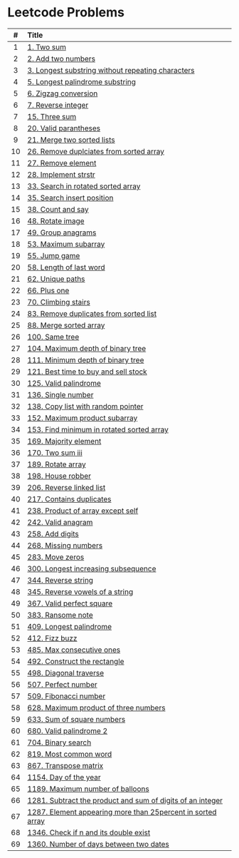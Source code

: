 # Leetcode Problems

  | # | Title |
  | :---: | :--- |
   1 | [1. Two sum](https://github.com/ashishdotme/code.ashish.me/blob/master/leetcode/001-two-sum.js) |
 2 | [2. Add two numbers](https://github.com/ashishdotme/code.ashish.me/blob/master/leetcode/002-add-two-numbers.js) |
 3 | [3. Longest substring without repeating characters](https://github.com/ashishdotme/code.ashish.me/blob/master/leetcode/003-longest-substring-without-repeating-characters.js) |
 4 | [5. Longest palindrome substring](https://github.com/ashishdotme/code.ashish.me/blob/master/leetcode/005-longest-palindrome-substring.js) |
 5 | [6. Zigzag conversion](https://github.com/ashishdotme/code.ashish.me/blob/master/leetcode/006-zigzag-conversion.js) |
 6 | [7. Reverse integer](https://github.com/ashishdotme/code.ashish.me/blob/master/leetcode/007-reverse-integer.js) |
 7 | [15. Three sum](https://github.com/ashishdotme/code.ashish.me/blob/master/leetcode/015-three-sum.js) |
 8 | [20. Valid parantheses](https://github.com/ashishdotme/code.ashish.me/blob/master/leetcode/020-valid-parantheses.js) |
 9 | [21. Merge two sorted lists](https://github.com/ashishdotme/code.ashish.me/blob/master/leetcode/021-merge-two-sorted-lists.js) |
 10 | [26. Remove duplciates from sorted array](https://github.com/ashishdotme/code.ashish.me/blob/master/leetcode/026-remove-duplciates-from-sorted-array.js) |
 11 | [27. Remove element](https://github.com/ashishdotme/code.ashish.me/blob/master/leetcode/027-remove-element.js) |
 12 | [28. Implement strstr](https://github.com/ashishdotme/code.ashish.me/blob/master/leetcode/028-implement-strstr.js) |
 13 | [33. Search in rotated sorted array](https://github.com/ashishdotme/code.ashish.me/blob/master/leetcode/033-search-in-rotated-sorted-array.js) |
 14 | [35. Search insert position](https://github.com/ashishdotme/code.ashish.me/blob/master/leetcode/035-search-insert-position.js) |
 15 | [38. Count and say](https://github.com/ashishdotme/code.ashish.me/blob/master/leetcode/038-count-and-say.js) |
 16 | [48. Rotate image](https://github.com/ashishdotme/code.ashish.me/blob/master/leetcode/048-rotate-image.js) |
 17 | [49. Group anagrams](https://github.com/ashishdotme/code.ashish.me/blob/master/leetcode/049-group-anagrams.js) |
 18 | [53. Maximum subarray](https://github.com/ashishdotme/code.ashish.me/blob/master/leetcode/053-maximum-subarray.js) |
 19 | [55. Jump game](https://github.com/ashishdotme/code.ashish.me/blob/master/leetcode/055-jump-game.js) |
 20 | [58. Length of last word](https://github.com/ashishdotme/code.ashish.me/blob/master/leetcode/058-length-of-last-word.js) |
 21 | [62. Unique paths](https://github.com/ashishdotme/code.ashish.me/blob/master/leetcode/062-unique-paths.js) |
 22 | [66. Plus one](https://github.com/ashishdotme/code.ashish.me/blob/master/leetcode/066-plus-one.js) |
 23 | [70. Climbing stairs](https://github.com/ashishdotme/code.ashish.me/blob/master/leetcode/070-climbing-stairs.js) |
 24 | [83. Remove duplicates from sorted list](https://github.com/ashishdotme/code.ashish.me/blob/master/leetcode/083-remove-duplicates-from-sorted-list.js) |
 25 | [88. Merge sorted array](https://github.com/ashishdotme/code.ashish.me/blob/master/leetcode/088-merge-sorted-array.js) |
 26 | [100. Same tree](https://github.com/ashishdotme/code.ashish.me/blob/master/leetcode/100-same-tree.js) |
 27 | [104. Maximum depth of binary tree](https://github.com/ashishdotme/code.ashish.me/blob/master/leetcode/104-maximum-depth-of-binary-tree.js) |
 28 | [111. Minimum depth of binary tree](https://github.com/ashishdotme/code.ashish.me/blob/master/leetcode/111-minimum-depth-of-binary-tree.js) |
 29 | [121. Best time to buy and sell stock](https://github.com/ashishdotme/code.ashish.me/blob/master/leetcode/121-best-time-to-buy-and-sell-stock.js) |
 30 | [125. Valid palindrome](https://github.com/ashishdotme/code.ashish.me/blob/master/leetcode/125-valid-palindrome.js) |
 31 | [136. Single number](https://github.com/ashishdotme/code.ashish.me/blob/master/leetcode/136-single-number.js) |
 32 | [138. Copy list with random pointer](https://github.com/ashishdotme/code.ashish.me/blob/master/leetcode/138-copy-list-with-random-pointer.js) |
 33 | [152. Maximum product subarray](https://github.com/ashishdotme/code.ashish.me/blob/master/leetcode/152-maximum-product-subarray.js) |
 34 | [153. Find minimum in rotated sorted array](https://github.com/ashishdotme/code.ashish.me/blob/master/leetcode/153-find-minimum-in-rotated-sorted-array.js) |
 35 | [169. Majority element](https://github.com/ashishdotme/code.ashish.me/blob/master/leetcode/169-majority-element.js) |
 36 | [170. Two sum iii](https://github.com/ashishdotme/code.ashish.me/blob/master/leetcode/170-two-sum-iii.js) |
 37 | [189. Rotate array](https://github.com/ashishdotme/code.ashish.me/blob/master/leetcode/189-rotate-array.js) |
 38 | [198. House robber](https://github.com/ashishdotme/code.ashish.me/blob/master/leetcode/198-house-robber.js) |
 39 | [206. Reverse linked list](https://github.com/ashishdotme/code.ashish.me/blob/master/leetcode/206-reverse-linked-list.js) |
 40 | [217. Contains duplicates](https://github.com/ashishdotme/code.ashish.me/blob/master/leetcode/217-contains-duplicates.js) |
 41 | [238. Product of array except self](https://github.com/ashishdotme/code.ashish.me/blob/master/leetcode/238-product-of-array-except-self.js) |
 42 | [242. Valid anagram](https://github.com/ashishdotme/code.ashish.me/blob/master/leetcode/242-valid-anagram.js) |
 43 | [258. Add digits](https://github.com/ashishdotme/code.ashish.me/blob/master/leetcode/258-add-digits.js) |
 44 | [268. Missing numbers](https://github.com/ashishdotme/code.ashish.me/blob/master/leetcode/268-missing-numbers.js) |
 45 | [283. Move zeros](https://github.com/ashishdotme/code.ashish.me/blob/master/leetcode/283-move-zeros.js) |
 46 | [300. Longest increasing subsequence](https://github.com/ashishdotme/code.ashish.me/blob/master/leetcode/300-longest-increasing-subsequence.js) |
 47 | [344. Reverse string](https://github.com/ashishdotme/code.ashish.me/blob/master/leetcode/344-reverse-string.js) |
 48 | [345. Reverse vowels of a string](https://github.com/ashishdotme/code.ashish.me/blob/master/leetcode/345-reverse-vowels-of-a-string.js) |
 49 | [367. Valid perfect square](https://github.com/ashishdotme/code.ashish.me/blob/master/leetcode/367-valid-perfect-square.js) |
 50 | [383. Ransome note](https://github.com/ashishdotme/code.ashish.me/blob/master/leetcode/383-ransome-note.js) |
 51 | [409. Longest palindrome](https://github.com/ashishdotme/code.ashish.me/blob/master/leetcode/409-longest-palindrome.js) |
 52 | [412. Fizz buzz](https://github.com/ashishdotme/code.ashish.me/blob/master/leetcode/412-fizz-buzz.js) |
 53 | [485. Max consecutive ones](https://github.com/ashishdotme/code.ashish.me/blob/master/leetcode/485-max-consecutive-ones.js) |
 54 | [492. Construct the rectangle](https://github.com/ashishdotme/code.ashish.me/blob/master/leetcode/492-construct-the-rectangle.js) |
 55 | [498. Diagonal traverse](https://github.com/ashishdotme/code.ashish.me/blob/master/leetcode/498-diagonal-traverse.js) |
 56 | [507. Perfect number](https://github.com/ashishdotme/code.ashish.me/blob/master/leetcode/507-perfect-number.js) |
 57 | [509. Fibonacci number](https://github.com/ashishdotme/code.ashish.me/blob/master/leetcode/509-fibonacci-number.js) |
 58 | [628. Maximum product of three numbers](https://github.com/ashishdotme/code.ashish.me/blob/master/leetcode/628-maximum-product-of-three-numbers.js) |
 59 | [633. Sum of square numbers](https://github.com/ashishdotme/code.ashish.me/blob/master/leetcode/633-sum-of-square-numbers.js) |
 60 | [680. Valid palindrome 2](https://github.com/ashishdotme/code.ashish.me/blob/master/leetcode/680-valid-palindrome-2.js) |
 61 | [704. Binary search](https://github.com/ashishdotme/code.ashish.me/blob/master/leetcode/704-binary-search.js) |
 62 | [819. Most common word](https://github.com/ashishdotme/code.ashish.me/blob/master/leetcode/819-most-common-word.js) |
 63 | [867. Transpose matrix](https://github.com/ashishdotme/code.ashish.me/blob/master/leetcode/867-transpose-matrix.js) |
 64 | [1154. Day of the year](https://github.com/ashishdotme/code.ashish.me/blob/master/leetcode/1154-day-of-the-year.js) |
 65 | [1189. Maximum number of balloons](https://github.com/ashishdotme/code.ashish.me/blob/master/leetcode/1189-maximum-number-of-balloons.js) |
 66 | [1281. Subtract the product and sum of digits of an integer](https://github.com/ashishdotme/code.ashish.me/blob/master/leetcode/1281-subtract-the-product-and-sum-of-digits-of-an-integer.js) |
 67 | [1287. Element appearing more than 25percent in sorted array](https://github.com/ashishdotme/code.ashish.me/blob/master/leetcode/1287-element-appearing-more-than-25percent-in-sorted-array.js) |
 68 | [1346. Check if n and its double exist](https://github.com/ashishdotme/code.ashish.me/blob/master/leetcode/1346-check-if-n-and-its-double-exist.js) |
 69 | [1360. Number of days between two dates](https://github.com/ashishdotme/code.ashish.me/blob/master/leetcode/1360-number-of-days-between-two-dates.js) |
